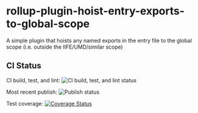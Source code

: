 # rollup-plugin-hoist-entry-exports-to-global-scope

A simple plugin that hoists any named exports in the entry file to the global scope (i.e. outside the IIFE/UMD/similar scope)

## CI Status

CI build, test, and lint: ![CI build, test, and lint status](https://github.com/jo12bar/rollup-plugin-hoist-entry-exports-to-global-scope/workflows/Node.js%20CI/badge.svg)

Most recent publish: ![Publish status](https://github.com/jo12bar/rollup-plugin-hoist-entry-exports-to-global-scope/workflows/Publish/badge.svg)

Test coverage: [![Coverage Status](https://coveralls.io/repos/github/jo12bar/rollup-plugin-hoist-entry-exports-to-global-scope/badge.svg)](https://coveralls.io/github/jo12bar/rollup-plugin-hoist-entry-exports-to-global-scope)

